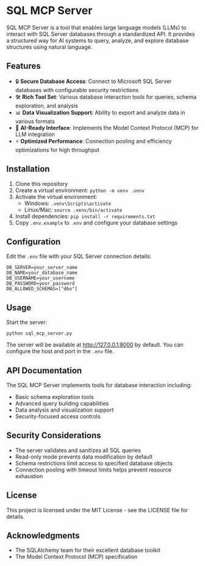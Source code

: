 # SQL MCP Server

SQL MCP Server is a tool that enables large language models (LLMs) to interact with SQL Server databases through a standardized API. It provides a structured way for AI systems to query, analyze, and explore database structures using natural language.

## Features

- 🔒 **Secure Database Access**: Connect to Microsoft SQL Server databases with configurable security restrictions
- 🛠️ **Rich Tool Set**: Various database interaction tools for queries, schema exploration, and analysis 
- 📊 **Data Visualization Support**: Ability to export and analyze data in various formats
- 🧠 **AI-Ready Interface**: Implements the Model Context Protocol (MCP) for LLM integration
- ⚡ **Optimized Performance**: Connection pooling and efficiency optimizations for high throughput

## Installation

1. Clone this repository
2. Create a virtual environment: `python -m venv .venv`
3. Activate the virtual environment:
   - Windows: `.venv\Scripts\activate`
   - Linux/Mac: `source .venv/bin/activate`
4. Install dependencies: `pip install -r requirements.txt`
5. Copy `.env.example` to `.env` and configure your database settings

## Configuration

Edit the `.env` file with your SQL Server connection details:

```
DB_SERVER=your_server_name
DB_NAME=your_database_name
DB_USERNAME=your_username
DB_PASSWORD=your_password
DB_ALLOWED_SCHEMAS=["dbo"]
```

## Usage

Start the server:

```
python sql_mcp_server.py
```

The server will be available at http://127.0.0.1:8000 by default. You can configure the host and port in the `.env` file.

## API Documentation

The SQL MCP Server implements tools for database interaction including:

- Basic schema exploration tools
- Advanced query building capabilities
- Data analysis and visualization support
- Security-focused access controls

## Security Considerations

- The server validates and sanitizes all SQL queries
- Read-only mode prevents data modification by default
- Schema restrictions limit access to specified database objects
- Connection pooling with timeout limits helps prevent resource exhaustion

## License

This project is licensed under the MIT License - see the LICENSE file for details.

## Acknowledgments

- The SQLAlchemy team for their excellent database toolkit
- The Model Context Protocol (MCP) specification
